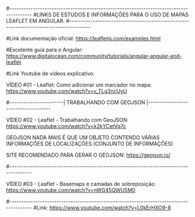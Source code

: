 #---------------------------------------------------------------------------------------
#LINKS DE ESTUDOS E INFORMAÇÕES PARA O USO DE MAPAS LEAFLET EM ANGULAR.
#---------------------------------------------------------------------------------------



 #Link documentação oficial: https://leafletjs.com/examples.html

 #Excelente guia para o Angular: https://www.digitalocean.com/community/tutorials/angular-angular-and-leaflet

 #Link Youtube de vídeos explicativo: 
 
 VÍDEO #01 - Leaflet: Como adicionar um marcador no mapa:  https://www.youtube.com/watch?v=v_TLg3ncUyU


#-----------------------| TRABALHANDO COM GEOJSON |------------------------------------

 VÍDEO #02 - Leaflet - Trabalhando com GeoJSON:  https://www.youtube.com/watch?v=k2kYCetVq7c

 GEOJSON NADA MAIS É QUE UM OBJETO CONTENDO VÁRIAS INFORMAÇÕES DE LOCALIZAÇÕES (CONJUNTO DE INFORMAÇÕES)

 SITE RECOMENDADO PARA GERAR O GEOJSON: https://geojson.io/


#---------------------------------------------------------------------------------------


 VÍDEO #03 - Leaflet - Basemaps e camadas de sobreposição:  https://www.youtube.com/watch?v=nWG45QWU5M0




#---------------------------------------------------------------------------------------
#Link: https://www.youtube.com/watch?v=L0kErHXO9-8